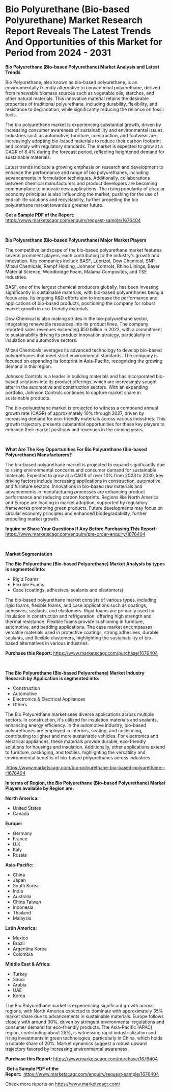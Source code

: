 <p><h1>Bio Polyurethane (Bio-based Polyurethane) Market Research Report Reveals The Latest Trends And Opportunities of this Market for Period from 2024 - 2031</h1></p><p><strong>Bio Polyurethane (Bio-based Polyurethane) Market Analysis and Latest Trends</strong></p>
<p><p>Bio Polyurethane, also known as bio-based polyurethane, is an environmentally friendly alternative to conventional polyurethane, derived from renewable biomass sources such as vegetable oils, starches, and other natural materials. This innovative material retains the desirable properties of traditional polyurethane, including durability, flexibility, and resistance to degradation, while significantly reducing the reliance on fossil fuels.</p><p>The bio polyurethane market is experiencing substantial growth, driven by increasing consumer awareness of sustainability and environmental issues. Industries such as automotive, furniture, construction, and footwear are increasingly adopting bio-based materials to reduce their carbon footprint and comply with regulatory standards. The market is expected to grow at a CAGR of 8.4% during the forecast period, reflecting heightened demand for sustainable materials.</p><p>Latest trends indicate a growing emphasis on research and development to enhance the performance and range of bio polyurethanes, including advancements in formulation techniques. Additionally, collaborations between chemical manufacturers and product developers are becoming commonplace to innovate new applications. The rising popularity of circular economy principles is also influencing the market, pushing for the use of end-of-life solutions and recyclability, further propelling the bio polyurethane market towards a greener future.</p></p>
<p><strong>Get a Sample PDF of the Report:&nbsp;</strong> <a href="https://www.marketscagr.com/enquiry/request-sample/1676404?utm_campaign=2016&utm_medium=2&utm_source=Github&utm_content=ia&utm_term=27122024&utm_id=bio-polyurethane-bio-based-polyurethane">https://www.marketscagr.com/enquiry/request-sample/1676404</a></p>
<p>&nbsp;</p>
<p><strong>Bio Polyurethane (Bio-based Polyurethane) Major Market Players</strong></p>
<p><p>The competitive landscape of the bio-based polyurethane market features several prominent players, each contributing to the industry's growth and innovation. Key companies include BASF, Lubrizol, Dow Chemical, SNP, Mitsui Chemicals, Rampf Holding, Johnson Controls, Rhino Linings, Bayer Material Science, Woodbridge Foam, Malama Composites, and TSE Industries.</p><p>BASF, one of the largest chemical producers globally, has been investing significantly in sustainable materials, with bio-based polyurethanes being a focus area. Its ongoing R&D efforts aim to increase the performance and applications of bio-based products, positioning the company for robust market growth in eco-friendly materials.</p><p>Dow Chemical is also making strides in the bio-polyurethane sector, integrating renewable resources into its product lines. The company reported sales revenues exceeding $50 billion in 2022, with a commitment to sustainability driving its product innovation strategy, particularly in insulation and automotive sectors.</p><p>Mitsui Chemicals leverages its advanced technology to develop bio-based polyurethanes that meet strict environmental standards. The company is focused on expanding its footprint in Asia-Pacific, recognizing the growing demand in this region.</p><p>Johnson Controls is a leader in building materials and has incorporated bio-based solutions into its product offerings, which are increasingly sought after in the automotive and construction sectors. With an expanding portfolio, Johnson Controls continues to capture market share in sustainable products.</p><p>The bio-polyurethane market is projected to witness a compound annual growth rate (CAGR) of approximately 10% through 2027, driven by increasing demand for eco-friendly materials across various industries. This growth trajectory presents substantial opportunities for these key players to enhance their market positions and revenues in the coming years.</p></p>
<p>&nbsp;</p>
<p><strong>What Are The Key Opportunities For Bio Polyurethane (Bio-based Polyurethane) Manufacturers?</strong></p>
<p><p>The bio-based polyurethane market is projected to expand significantly due to rising environmental concerns and consumer demand for sustainable materials. Expected to grow at a CAGR of over 10% from 2023 to 2030, key driving factors include increasing applications in construction, automotive, and furniture sectors. Innovations in bio-based raw materials and advancements in manufacturing processes are enhancing product performance and reducing carbon footprints. Regions like North America and Europe are leading in market adoption, supported by regulatory frameworks promoting green products. Future developments may focus on circular economy principles and enhanced biodegradability, further propelling market growth.</p></p>
<p><strong>Inquire or Share Your Questions If Any Before Purchasing This Report:</strong> <a href="https://www.marketscagr.com/enquiry/pre-order-enquiry/1676404?utm_campaign=2016&utm_medium=2&utm_source=Github&utm_content=ia&utm_term=27122024&utm_id=bio-polyurethane-bio-based-polyurethane">https://www.marketscagr.com/enquiry/pre-order-enquiry/1676404</a></p>
<p>&nbsp;</p>
<p><strong>Market Segmentation</strong></p>
<p><strong>The Bio Polyurethane (Bio-based Polyurethane) Market Analysis by types is segmented into:</strong></p>
<p><ul><li>Rigid Foams</li><li>Flexible Foams</li><li>Case (coatings, adhesives, sealants and elastomers)</li></ul></p>
<p><p>The bio-based polyurethane market consists of various types, including rigid foams, flexible foams, and case applications such as coatings, adhesives, sealants, and elastomers. Rigid foams are primarily used for insulation in construction and refrigeration, offering high strength and thermal resistance. Flexible foams provide cushioning in furniture, automotive, and bedding applications. The case market encompasses versatile materials used in protective coatings, strong adhesives, durable sealants, and flexible elastomers, highlighting the sustainability of bio-based alternatives in various industries.</p></p>
<p><strong>Purchase this Report:&nbsp;</strong><a href="https://www.marketscagr.com/purchase/1676404?utm_campaign=2016&utm_medium=2&utm_source=Github&utm_content=ia&utm_term=27122024&utm_id=bio-polyurethane-bio-based-polyurethane">https://www.marketscagr.com/purchase/1676404</a></p>
<p>&nbsp;</p>
<p><strong>The Bio Polyurethane (Bio-based Polyurethane) Market Industry Research by Application is segmented into:</strong></p>
<p><ul><li>Construction</li><li>Automotive</li><li>Electronics & Electrical Appliances</li><li>Others</li></ul></p>
<p><p>The Bio Polyurethane market sees diverse applications across multiple sectors. In construction, it's utilized for insulation materials and sealants, enhancing energy efficiency. In the automotive industry, bio-based polyurethanes are employed in interiors, seating, and cushioning, contributing to lighter and more sustainable vehicles. For electronics and electrical appliances, these materials provide durable, eco-friendly solutions for housings and insulation. Additionally, other applications extend to furniture, packaging, and textiles, highlighting the versatility and environmental benefits of bio-based polyurethanes across industries.</p></p>
<p><a href="https://www.marketscagr.com/bio-polyurethane-bio-based-polyurethane--r1676404?utm_campaign=2016&utm_medium=2&utm_source=Github&utm_content=ia&utm_term=27122024&utm_id=bio-polyurethane-bio-based-polyurethane">&nbsp;https://www.marketscagr.com/bio-polyurethane-bio-based-polyurethane--r1676404</a></p>
<p><strong>In terms of Region, the Bio Polyurethane (Bio-based Polyurethane) Market Players available by Region are:</strong></p>
<p>
    <p> <strong> North America: </strong>
        <ul>
            <li>United States</li>
            <li>Canada</li>
        </ul>
        </p> 
    <p> <strong> Europe: </strong>
        <ul>
            <li>Germany</li>
            <li>France</li>
            <li>U.K.</li>
            <li>Italy</li>
            <li>Russia</li>
        </ul>
        </p> 
    <p> <strong> Asia-Pacific: </strong>
        <ul>
            <li>China</li>
            <li>Japan</li>
            <li>South Korea</li>
            <li>India</li>
            <li>Australia</li>
            <li>China Taiwan</li>
            <li>Indonesia</li>
            <li>Thailand</li>
            <li>Malaysia</li>
        </ul>
        </p> 
    <p> <strong> Latin America: </strong>
        <ul>
            <li>Mexico</li>
            <li>Brazil</li>
            <li>Argentina Korea</li>
            <li>Colombia</li>
        </ul>
        </p> 
    <p> <strong> Middle East & Africa: </strong>
        <ul>
            <li>Turkey</li>
            <li>Saudi</li>
            <li>Arabia</li>
            <li>UAE</li>
            <li>Korea</li>
        </ul>
    </p>
    </p>
<p><p>The Bio Polyurethane market is experiencing significant growth across regions, with North America expected to dominate with approximately 35% market share due to advancements in sustainable materials. Europe follows closely with around 30%, driven by stringent environmental regulations and consumer demand for eco-friendly products. The Asia-Pacific (APAC) region, contributing about 25%, is witnessing rapid industrialization and rising investments in green technologies, particularly in China, which holds a notable share of 20%. Market dynamics suggest a robust upward trajectory favored by increasing environmental awareness.</p></p>
<p><strong>Purchase this Report: </strong><a href="https://www.marketscagr.com/purchase/1676404?utm_campaign=2016&utm_medium=2&utm_source=Github&utm_content=ia&utm_term=27122024&utm_id=bio-polyurethane-bio-based-polyurethane">https://www.marketscagr.com/purchase/1676404</a></p>
<p>&nbsp;<strong>Get a Sample PDF of the Report:&nbsp;&nbsp;</strong><a href="https://www.marketscagr.com/enquiry/request-sample/1676404?utm_campaign=2016&utm_medium=2&utm_source=Github&utm_content=ia&utm_term=27122024&utm_id=bio-polyurethane-bio-based-polyurethane">https://www.marketscagr.com/enquiry/request-sample/1676404</a></p>
<p><strong></strong></p>
<p>Check more reports on <a href="https://www.marketscagr.com/?utm_campaign=2016&utm_medium=2&utm_source=Github&utm_content=ia&utm_term=27122024&utm_id=bio-polyurethane-bio-based-polyurethane">https://www.marketscagr.com/</a></p>